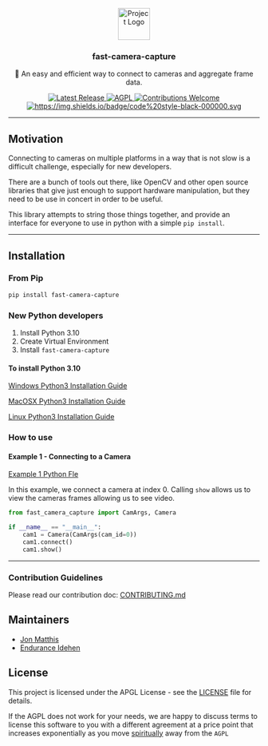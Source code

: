 
<p align="center">
    <img src="https://raw.githubusercontent.com/freemocap/freemocap/main/assets/logo/freemocap-logo-black-border.svg" height="64" alt="Project Logo">
</p>
<h3 align="center">fast-camera-capture</h3>
<p align="center">📝 An easy and efficient way to connect to cameras and aggregate frame data.</p>
<p align="center">
    <a href="https://github.com/freemocap/fast-camera-capture/releases/latest">
        <img src="https://img.shields.io/github/release/freemocap/fast-camera-capture.svg" alt="Latest Release">
    </a>
    <a href="https://github.com/freemocap/fast-camera-capture/blob/main/LICENSE">
        <img src="https://img.shields.io/badge/license-AGPL-blue.svg" alt="AGPL">
    </a>
    <a href="https://github.com/freemocap/fast-camera-capture/issues">
        <img src="https://img.shields.io/badge/contributions-almost-ff69b4.svg" alt="Contributions Welcome">
    </a>
  <a href="https://github.com/psf/black">
    <img alt="https://img.shields.io/badge/code%20style-black-000000.svg" src="https://img.shields.io/badge/code%20style-black-000000.svg">
  </a>
</p>


---
## Motivation

Connecting to cameras on multiple platforms in a way that is not slow is a difficult challenge, especially for new developers.

There are a bunch of tools out there, like OpenCV and other open source libraries that give just enough to support hardware manipulation,
but they need to be use in concert in order to be useful.

This library attempts to string those things together, and provide an interface for everyone to use in python with a simple `pip install`.

---
## Installation


### From Pip
```bash
pip install fast-camera-capture
```

### New Python developers

1) Install Python 3.10
2) Create  Virtual Environment
3) Install `fast-camera-capture`

#### To install Python 3.10

[Windows Python3 Installation Guide](https://realpython.com/installing-python/#how-to-install-from-the-full-installer)

[MacOSX Python3 Installation Guide](https://realpython.com/installing-python/#step-1-download-the-official-installer)

[Linux Python3 Installation Guide](https://computingforgeeks.com/how-to-install-python-on-ubuntu-linux-system/)

### How to use

#### Example 1 - Connecting to a Camera

[Example 1 Python Fle](fast_camera_capture/examples/example1_single_camera_connection.py) 

In this example, we connect a camera at index 0. Calling `show` allows us to view the cameras frames allowing us
to see video.

```python
from fast_camera_capture import CamArgs, Camera

if __name__ == "__main__":
    cam1 = Camera(CamArgs(cam_id=0))
    cam1.connect()
    cam1.show()
```
___

### Contribution Guidelines

Please read our contribution doc: [CONTRIBUTING.md](CONTRIBUTING.md)

## Maintainers

* [Jon Matthis](https://github.com/jonmatthis)
* [Endurance Idehen](https://github.com/endurance)

## License
This project is licensed under the APGL License - see the [LICENSE](LICENSE) file for details.

If the AGPL does not work for your needs, we are happy to discuss terms to license this software to you with a different agreement at a price point that  increases exponentially as you move [spiritually](https://www.gnu.org/philosophy/open-source-misses-the-point.en.html) away from the `AGPL`
